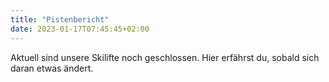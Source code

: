 ```yaml
---
title: "Pistenbericht"
date: 2023-01-17T07:45:45+02:00
---
```


Aktuell sind unsere Skilifte noch geschlossen. Hier erfährst du, sobald sich daran etwas ändert.

